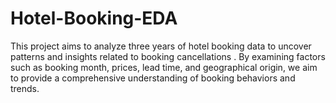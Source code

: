 # Hotel-Booking-EDA
This project aims to analyze three years of hotel booking data to uncover patterns and insights related to booking cancellations . By examining factors such as booking month, prices, lead time, and geographical origin, we aim to provide a comprehensive understanding of booking behaviors and trends.
